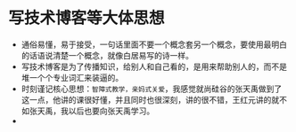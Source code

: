 # 写技术博客等大体思想

* 通俗易懂，易于接受，一句话里面不要一个概念套另一个概念，要使用最明白的话语说清楚一个概念，就像白居易写的诗一样。
* 写技术博客是为了传播知识，给别人和自己看的，是用来帮助别人的，而不是堆一个个专业词汇来装逼的。
* 时刻谨记核心思想：`智障式教学，亲妈式关爱`，我感觉就尚硅谷的张天禹做到了这一点，他讲的课很好懂，并且同时也很深刻，讲的很不错，王红元讲的就不如张天禹，我以后也要向张天禹学习。
* 